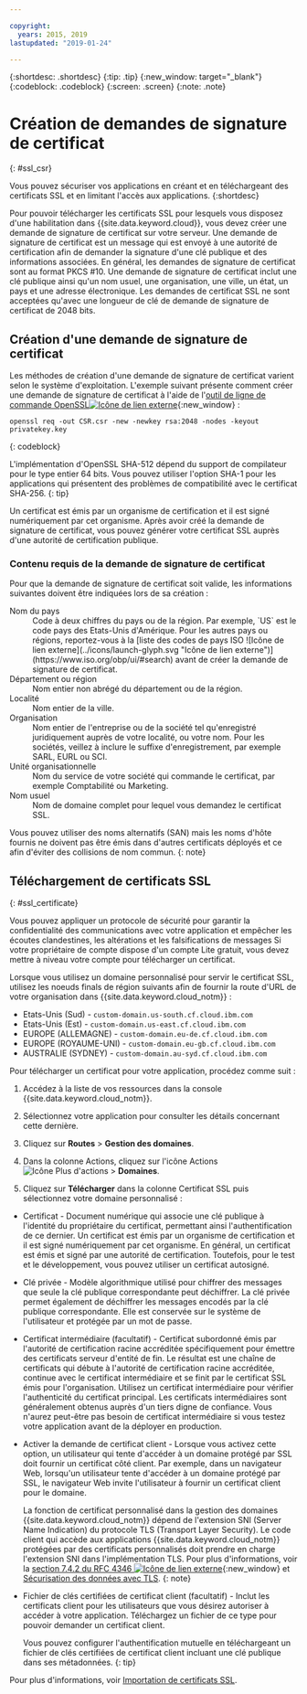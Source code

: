 ```yaml
---

copyright:
  years: 2015, 2019
lastupdated: "2019-01-24"

---
```


{:shortdesc: .shortdesc}
{:tip: .tip}
{:new_window: target="_blank"}
{:codeblock: .codeblock}
{:screen: .screen}
{:note: .note}

# Création de demandes de signature de certificat
{: #ssl_csr}

Vous pouvez sécuriser vos applications en créant et en téléchargeant des certificats SSL et en limitant l'accès aux applications.
{:shortdesc}

Pour pouvoir télécharger les certificats SSL pour lesquels vous disposez d'une habilitation dans {{site.data.keyword.cloud}}, vous devez créer une demande de signature de certificat sur votre serveur. Une demande de signature de certificat est un message qui est envoyé à une autorité de certification afin de demander la signature d'une clé publique et des informations associées. En général, les demandes de signature de certificat sont au format PKCS #10. Une demande de signature de certificat inclut une clé publique ainsi qu'un nom usuel, une organisation, une ville, un état, un pays et une adresse électronique. Les demandes de certificat SSL ne sont acceptées qu'avec une longueur de clé de demande de signature de certificat de 2048 bits.

## Création d'une demande de signature de certificat

Les méthodes de création d'une demande de signature de certificat varient selon le système d'exploitation. L'exemple suivant présente comment créer une demande de signature de certificat à l'aide de l'[outil de ligne de commande OpenSSL![Icône de lien externe](../icons/launch-glyph.svg "Icône de lien externe")](http://www.openssl.org/){:new_window} :

```
openssl req -out CSR.csr -new -newkey rsa:2048 -nodes -keyout privatekey.key
```
{: codeblock}

L'implémentation d'OpenSSL SHA-512 dépend du support de compilateur pour le type entier 64 bits. Vous pouvez utiliser l'option SHA-1 pour les applications qui présentent des problèmes de compatibilité avec le certificat SHA-256.
{: tip}

Un certificat est émis par un organisme de certification et il est signé numériquement par cet organisme. Après avoir créé la demande de signature de certificat, vous pouvez générer votre certificat SSL auprès d'une autorité de certification publique.

### Contenu requis de la demande de signature de certificat

Pour que la demande de signature de certificat soit valide, les informations suivantes doivent être indiquées lors de sa création :

<dl>
<dt>Nom du pays</dt>
<dd>Code à deux chiffres du pays ou de la région. Par exemple, `US` est le code pays des Etats-Unis d'Amérique. Pour les autres pays ou régions, reportez-vous à la [liste des codes de pays ISO ![Icône de lien externe](../icons/launch-glyph.svg "Icône de lien externe")](https://www.iso.org/obp/ui/#search) avant de créer la demande de signature de certificat.
</dd>
<dt>Département ou région</dt>
<dd>Nom entier non abrégé du département ou de la région.</dd>
<dt>Localité</dt>
<dd>Nom entier de la ville.</dd>
<dt>Organisation</dt>
<dd>Nom entier de l'entreprise ou de la société tel qu'enregistré juridiquement auprès de votre localité, ou votre nom. Pour les sociétés, veillez à inclure le suffixe d'enregistrement, par exemple SARL, EURL ou SCI.</dd>
<dt>Unité organisationnelle</dt>
<dd>Nom du service de votre société qui commande le certificat, par exemple Comptabilité ou Marketing.</dd>
<dt>Nom usuel</dt>
<dd>Nom de domaine complet pour lequel vous demandez le certificat SSL.</dd>
</dl>

Vous pouvez utiliser des noms alternatifs (SAN) mais les noms d'hôte fournis ne doivent pas être émis dans d'autres certificats déployés et ce afin d'éviter des collisions de nom commun.
{: note}

## Téléchargement de certificats SSL
{: #ssl_certificate}

Vous pouvez appliquer un protocole de sécurité pour garantir la confidentialité des communications avec votre application et empêcher les écoutes clandestines, les altérations et les falsifications de messages Si votre propriétaire de compte dispose d'un compte Lite gratuit, vous devez mettre à niveau votre compte pour télécharger un certificat.

Lorsque vous utilisez un domaine personnalisé pour servir le certificat SSL, utilisez les noeuds finals de région suivants afin de fournir la route d'URL de votre organisation dans {{site.data.keyword.cloud_notm}} :

* Etats-Unis (Sud) - `custom-domain.us-south.cf.cloud.ibm.com`
* Etats-Unis (Est) - `custom-domain.us-east.cf.cloud.ibm.com`
* EUROPE (ALLEMAGNE) - `custom-domain.eu-de.cf.cloud.ibm.com`
* EUROPE (ROYAUME-UNI) - `custom-domain.eu-gb.cf.cloud.ibm.com`
* AUSTRALIE (SYDNEY) - `custom-domain.au-syd.cf.cloud.ibm.com`

Pour télécharger un certificat pour votre application, procédez comme suit :

1. Accédez à la liste de vos ressources dans la console {{site.data.keyword.cloud_notm}}.

2. Sélectionnez votre application pour consulter les détails concernant cette dernière.

3. Cliquez sur **Routes** > **Gestion des domaines**.

4. Dans la colonne Actions, cliquez sur l'icône Actions ![Icône Plus d'actions](../icons/action-menu-icon.svg) > **Domaines**.

5. Cliquez sur **Télécharger** dans la colonne Certificat SSL puis sélectionnez votre domaine personnalisé :
  
  * Certificat - Document numérique qui associe une clé publique à l'identité du propriétaire du certificat, permettant ainsi l'authentification de ce dernier. Un certificat est émis par un organisme de certification et il est signé numériquement par cet organisme. En général, un certificat est émis et signé par une autorité de certification. Toutefois, pour le test et le développement, vous pouvez utiliser un certificat autosigné.
  * Clé privée - Modèle algorithmique utilisé pour chiffrer des messages que seule la clé publique correspondante peut déchiffrer. La clé privée permet également de déchiffrer les messages encodés par la clé publique correspondante. Elle est conservée sur le système de l'utilisateur et protégée par un mot de passe.
  * Certificat intermédiaire (facultatif) - Certificat subordonné émis par l'autorité de certification racine accréditée spécifiquement pour émettre des certificats serveur d'entité de fin. Le résultat est une chaîne de certificats qui débute à l'autorité de certification racine accréditée, continue avec le certificat intermédiaire et se finit par le certificat SSL émis pour l'organisation. Utilisez un certificat intermédiaire pour vérifier l'authenticité du certificat principal. Les certificats intermédiaires sont généralement obtenus auprès d'un tiers digne de confiance. Vous n'aurez peut-être pas besoin de certificat intermédiaire si vous testez votre application avant de la déployer en production.
  * Activer la demande de certificat client - Lorsque vous activez cette option, un utilisateur qui tente d'accéder à un domaine protégé par SSL doit fournir un certificat côté client. Par exemple, dans un navigateur Web, lorsqu'un utilisateur tente d'accéder à un domaine protégé par SSL, le navigateur Web invite l'utilisateur à fournir un certificat client pour le domaine. 

    La fonction de certificat personnalisé dans la gestion des domaines {{site.data.keyword.cloud_notm}} dépend de l'extension SNI (Server Name Indication) du protocole TLS (Transport Layer Security). Le code client qui accède aux applications {{site.data.keyword.cloud_notm}} protégées par des certificats personnalisés doit prendre en charge l'extension SNI dans l'implémentation TLS. Pour plus d'informations, voir la [section 7.4.2 du RFC 4346 ![Icône de lien externe](../icons/launch-glyph.svg "Icône de lien externe")](http://tools.ietf.org/html/rfc4346#section-7.4.2){:new_window} et [Sécurisation des données avec TLS](/docs/get-support/appsectls.html).
    {: note}
  
  * Fichier de clés certifiées de certificat client (facultatif) - Inclut les certificats client pour les utilisateurs que vous désirez autoriser à accéder à votre application. Téléchargez un fichier de ce type pour pouvoir demander un certificat client.
  
    Vous pouvez configurer l'authentification mutuelle en téléchargeant un fichier de clés certifiées de certificat client incluant une clé publique dans ses métadonnées.
    {: tip}

Pour plus d'informations, voir [Importation de certificats SSL](/docs/infrastructure/ssl-certificates/import-ssl-certificate.html#import-an-ssl-certificate).


